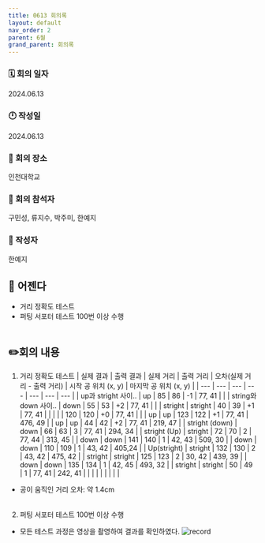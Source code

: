 ```yaml
---
title: 0613 회의록
layout: default
nav_order: 2
parent: 6월
grand_parent: 회의록
---
```


### 🗓️ 회의 일자

2024.06.13

### 🕛 작성일

2024.06.13

### 🚩 회의 장소

인천대학교

### 🤝 회의 참석자

구민성, 류지수, 박주미, 한예지

### 🙎 작성자

한예지

## 📣 어젠다

- 거리 정확도 테스트
- 퍼팅 서포터 테스트 100번 이상 수행
<br><br>

## ✏️회의 내용

1. 거리 정확도 테스트
| 실제 결과 | 출력 결과 | 실제 거리 | 출력 거리 | 오차(실제 거리 - 출력 거리) | 시작 공 위치 (x, y) | 마지막 공 위치 (x, y) |
| --- | --- | --- | --- | --- | --- | --- |
| up과 stright 사이.. | up | 85 | 86 | -1 | 77, 41 |  |
| string와 down 사이.. | down | 55 | 53 | +2 | 77, 41 |  |
| stright | stright | 40 | 39 | +1 | 77, 41 |  |
|  |  | 120 | 120 | +0 | 77, 41 |  |
| up | up | 123 | 122 | +1 | 77, 41 | 476, 49 |
| up | up | 44 | 42 | +2 | 77, 41 | 219, 47 |
| stright (down) | down | 66 | 63 | 3 | 77, 41 | 294, 34 |
| stright (Up) | stright | 72 | 70 | 2 | 77, 44 | 313, 45 |
| down | down | 141 | 140 | 1 | 42, 43 | 509, 30 |
| down | down | 110 | 109 | 1 | 43, 42 | 405,24 |
| Up(stright) | stright | 132 | 130 | 2 | 43, 42 | 475, 42 |
| stright | stright | 125 | 123 | 2 | 30, 42 | 439, 39 |
| down | down | 135 | 134 | 1 | 42, 45 | 493, 32 |
| stright | stright | 50 | 49 | 1 | 77, 41 | 242, 41 |
|  |  |  |  |  |  |  |
- 공이 움직인 거리 오차: 약 1.4cm
<br><br>

2. 퍼팅 서포터 테스트 100번 이상 수행
- 모든 테스트 과정은 영상을 촬영하여 결과를 확인하였다.
![record](../../public/m-6/record_1.png)
<br><br>
